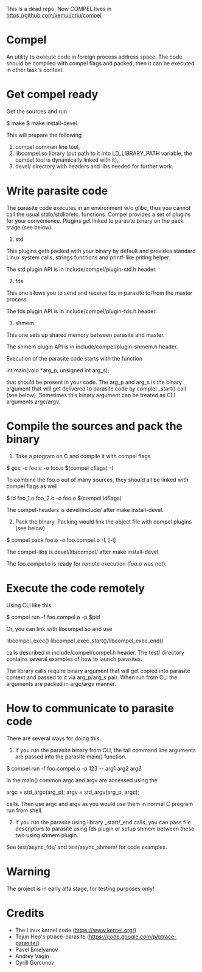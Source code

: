 This is a dead repo. Now COMPEL lives in https://github.com/xemul/criu/compel

Compel
======

An utility to execute code in foreign process address space. The
code should be compiled with compel flags and packed, then it can
be executed in other task's context.


Get compel ready
=======

Get the sources and run 

$ make
$ make install-devel

This will prepare the following

1. compel comman line tool,
2. libcompel.so library (put path to it into LD_LIBRARY_PATH variable,
   the compel tool is dynamically linked with it),
3. devel/ directory with headers and libs needed for further work.


Write parasite code
=======

The parasite code executes in an environment w/o glibc, thus you cannot
call the usual stdio/stdlib/etc. functions. Compel provides a set of
plugins for your convenience. Plugins get linked to parasite binary on the
pack stage (see below).

1. std

This plugins gets packed with your binary by default and provides standard
Linux system calls, strings functions and printf-like priting helper.

The std plugin API is in include/compel/plugin-std.h header.

2. fds

This one allows you to send and receive fds in parasite to/from the master
process.

The fds plugin API is in include/compel/plugin-fds.h header.

3. shmem

This one sets up shared memory between parasite and master.

The shmem plugin API is in include/compel/plugin-shmem.h header.

Execution of the parasite code starts with the function

   int main(void *arg_p, unsigned int arg_s);

that should be present in your code. The arg_p and arg_s is the binary
argument that will get delivered to parasite code by complel _start()
call (see below). Sometimes this binary argument can be treated as CLI
arguments argc/argv.


Compile the sources and pack the binary
=======

1. Take a program on C and compile it with compel flags

 $ gcc -c foo.c -o foo.o $(compel cflags) -I<compel-headers>

 To combine the foo.o out of many sources, they should all be
 linked with compel flags as well

 $ ld foo_1.o foo_2.o -o foo.o $(compel ldflags)

The compel-headers is devel/include/ after make install-devel.

2. Pack the binary. Packing would link the object file with
compel plugins (see below)

 $ compel pack foo.o -o foo.compel.o -L<compel-libs> [-l<lib>]

The compel-libs is devel/lib/compel/ after make install-devel.


The foo.compel.o is ready for remote execution (foo.o was not).


Execute the code remotely
=======

Using CLI like this

 $ compel run -f foo.compel.o -p $pid

Or, you can link with libcompel.so and use

 libcompel_exec()
 libcompel_exec_start()/libcompel_exec_end()

calls described in include/compel/compel.h header. The test/
directory contains several examples of how to launch parasites.

The library calls require binary argument that will get copied
into parasite context and passed to it via arg_p/arg_s pair.
When run from CLI the arguments are packed in argc/argv manner.


How to communicate to parasite code
=======
There are several ways for doing this.

1. If you run the parasite binary from CLI, the tail command line
arguments are passed into the parasite main() function.

  $ compel run -f foo.compel.o -p 123 -- arg1 arg2 arg3

In the main() common argc and argv are accessed using the

  argc = std_argc(arg_p);
  argv = std_argv(arg_p, argc);

calls. Then use argc and argv as you would use them in normal C
program run from shell.

2. If you run the parasite using library _start/_end calls, you
can pass file descriptors to parasite using fds plugin or setup
shmem between these two using shmem plugin.

See test/async_fds/ and test/async_shmem/ for code examples.

Warning
=======
The project is in early alfa stage, for testing purposes only!

Credits
=======

 - The Linux kernel code (https://www.kernel.org/)
 - Tejun Heo's ptrace-parasite (https://code.google.com/p/ptrace-parasite/)
 - Pavel Emelyanov
 - Andrey Vagin
 - Cyrill Gorcunov
